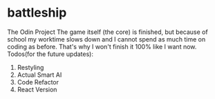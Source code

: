 # battleship
The Odin Project
The game itself (the core) is finished, but because of school my worktime slows down and I cannot spend as much time on coding as before. That's why I won't finish it 100% like I want now.
Todos(for the future updates):
1. Restyling
2. Actual Smart AI
3. Code Refactor
4. React Version 
